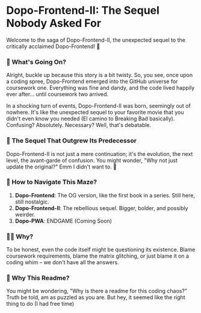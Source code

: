 # Dopo-Frontend-II: The Sequel Nobody Asked For

Welcome to the saga of Dopo-Frontend-II, the unexpected sequel to the critically acclaimed Dopo-Frontend! 🍿

### 🤔 What's Going On?

Alright, buckle up because this story is a bit twisty. So, you see, once upon a coding spree, Dopo-Frontend emerged into the GitHub universe for coursework one. Everything was fine and dandy, and the code lived happily ever after... until coursework two arrived.

In a shocking turn of events, Dopo-Frontend-II was born, seemingly out of nowhere. It's like the unexpected sequel to your favorite movie that you didn't even know you needed (El camino to Breaking Bad basically). Confusing? Absolutely. Necessary? Well, that's debatable.

### 🚀 The Sequel That Outgrew Its Predecessor

Dopo-Frontend-II is not just a mere continuation; it's the evolution, the next level, the avant-garde of confusion. You might wonder, "Why not just update the original?" Emm I didn't want to. 😬

### 🧭 How to Navigate This Maze?

1. **Dopo-Frontend**: The OG version, like the first book in a series. Still here, still nostalgic.
2. **Dopo-Frontend-II**: The rebellious sequel. Bigger, bolder, and possibly weirder.
3. **Dopo-PWA**: ENDGAME (Coming Soon)

###  🤷‍♂️ Why?

To be honest, even the code itself might be questioning its existence. Blame coursework requirements, blame the matrix glitching, or just blame it on a coding whim – we don't have all the answers.

### 🤔 Why This Readme?

You might be wondering, "Why is there a readme for this coding chaos?" Truth be told, am as puzzled as you are. But hey, it seemed like the right thing to do (I had free time)